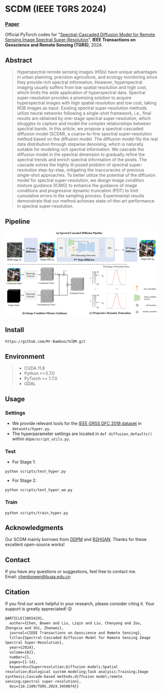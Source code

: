 # SCDM (IEEE TGRS 2024)
### [**Paper**](https://ieeexplore.ieee.org/document/10654291)

Official PyTorch codes for "[Spectral-Cascaded Diffusion Model for Remote Sensing Image Spectral Super-Resolution](https://ieeexplore.ieee.org/document/10654291)", **IEEE Transactions on Geoscience and Remote Sensing (TGRS)**, 2024.

## Abstract
> Hyperspectral remote sensing images (HSIs) have unique advantages in urban planning, precision agriculture, and ecology monitoring since they provide rich spectral information. However, hyperspectral imaging usually suffers from low spatial resolution and high cost, which limits the wide application of hyperspectral data. Spectral super-resolution provides a promising solution to acquire hyperspectral images with high spatial resolution and low cost, taking RGB images as input. Existing spectral super-resolution methods utilize neural networks following a single-shot framework, i.e., final results are obtained by one-stage spectral super-resolution, which struggles to capture and model the complex relationships between spectral bands. In this article, we propose a spectral-cascaded diffusion model (SCDM), a coarse-to-fine spectral super-resolution method based on the diffusion model. The diffusion model fits the real data distribution through stepwise denoising, which is naturally suitable for modeling rich spectral information. We cascade the diffusion model in the spectral dimension to gradually refine the spectral trends and enrich spectral information of the pixels. The cascade solves the highly ill-posed problem of spectral super-resolution step-by-step, mitigating the inaccuracies of previous single-shot approaches. To better utilize the potential of the diffusion model for spectral super-resolution, we design image condition mixture guidance (ICMG) to enhance the guidance of image conditions and progressive dynamic truncation (PDT) to limit cumulative errors in the sampling process. Experimental results demonstrate that our method achieves state-of-the-art performance in spectral super-resolution. 
## Pipeline  
 ![image](/figs/SCDM.png)
 
## Install
```
https://github.com/Mr-Bamboo/SCDM.git
```

## Environment
 > * CUDA 11.8
 > * Python >=3.7.0
 > * PyTorch >= 1.7.0
 > * GDAL


## Usage

### Settings
- We provide relevant tools for the [IEEE GRSS DFC 2018 dataset](https://machinelearning.ee.uh.edu/2018-ieee-grss-data-fusion-challenge-fusion-of-multispectral-lidar-and-hyperspectral-data/) in ```datasets/hyper.py```.
- The hyperparameter settings are located in ```def diffusion_defaults()``` within ```ddpm/script_utils.py```.

### Test
- For Stage 1: 
```
python scripts/test_hyper.py
```
- For Stage 2: 
```
python scripts/test_hyper_wo.py
```
### Train
```
python scripts/train_hyper.py
```


## Acknowledgments
Our SCDM mainly borrows from [DDPM](https://github.com/abarankab/DDPM) and [R2HGAN](https://github.com/liuliqin/R2HGAN-generate-HSI-from-RGB). Thanks for these excellent open-source works!

## Contact
If you have any questions or suggestions, feel free to contact me.  
Email: chenbowen@buaa.edu.cn

## Citation
If you find our work helpful in your research, please consider citing it. Your support is greatly appreciated! 😊

```
@ARTICLE{10654291,
  author={Chen, Bowen and Liu, Liqin and Liu, Chenyang and Zou, Zhengxia and Shi, Zhenwei},
  journal={IEEE Transactions on Geoscience and Remote Sensing}, 
  title={Spectral-Cascaded Diffusion Model for Remote Sensing Image Spectral Super-Resolution}, 
  year={2024},
  volume={62},
  number={},
  pages={1-14},
  keywords={Superresolution;Diffusion models;Spatial resolution;Biological system modeling;Task analysis;Training;Image synthesis;Cascade-based methods;diffusion model;remote sensing;spectral super-resolution},
  doi={10.1109/TGRS.2024.3450874}}

```
